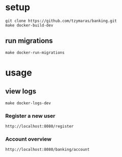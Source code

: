 # setup
```
git clone https://github.com/tzymaras/banking.git
make docker-build-dev
```
## run migrations
```
make docker-run-migrations
```
# usage
## view logs
```
make docker-logs-dev
```
### Register a new user
```
http://localhost:8080/register
```
### Account overview
```
http://localhost:8080/banking/account
```
